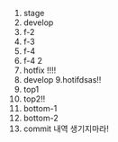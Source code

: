1. stage 
2. develop
3. f-2
4. f-3
5. f-4
6. f-4 2
7. hotfix !!!!
8. develop
9.hotifdsas!!
10. top1
11. top2!!
12. bottom-1
13. bottom-2
14. commit 내역 생기지마라!